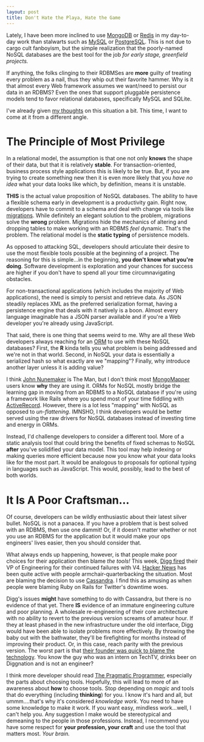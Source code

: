 ```yaml
---
layout: post
title: Don't Hate the Playa, Hate the Game
---
```


Lately, I have been more inclined to use [MongoDB](http://www.mongodb.org/) or [Redis](http://redis.io/) in my day-to-day work than stalwarts such as [MySQL](http://www.mysql.com/) or [PostgreSQL](http://www.postgresql.org/). This is not due to cargo cult fanboyism, but the simple realization that the poorly-named NoSQL databases are the best tool for the job *for early stage, greenfield projects.*

If anything, the folks clinging to their RDBMSes are **more** guilty of treating every problem as a nail, thus they whip out their favorite hammer. Why is it that almost every Web framework assumes we want/need to persist our data in an RDBMS? Even the ones that support pluggable persistence models tend to favor relational databases, specifically MySQL and SQLite. 

I've already given [my thoughts](http://working-code.com/2010/05/18/lamp-is-dead-long-live-dylan.html) on this situation a bit. This time, I want to come at it from a different angle.

The Principle of Most Privilege
===============================

In a relational model, the assumption is that one not only **knows** the shape of their data, but that it is relatively **stable**. For transaction-oriented, business process style applications this is likely to be true. But, if you are trying to create something new then it is even more likely that you *have no idea* what your data looks like which, by definition, means it is unstable.

**THIS** is the actual value proposition of NoSQL databases. The ability to have a flexible schema early in development is a productivity gain. Right now, developers have to commit to a schema and deal with change via tools like [migrations](http://guides.rubyonrails.org/migrations.html). While definitely an elegant solution to the problem, migrations solve the **wrong** problem. Migrations hide the mechanics of altering and dropping tables to make working with an RDBMS *feel* dynamic. That's the problem. The relational model is the **static typing** of persistence models.

As opposed to attacking SQL, developers should articulate their desire to use the most flexible tools possible at the beginning of a project. The reasoning for this is simple...in the beginning, **you don't know what you're doing**. Software development is exploration and your chances for success are higher if you don't have to spend all your time circumnavigating obstacles.

For non-transactional applications (which includes the majority of Web applications), the need is simply to persist and retrieve data. As JSON steadily replaces XML as the preferred serialization format, having a persistence engine that deals with it natively is a boon. Almost every language imaginable has a JSON parser available and if you're a Web developer you're already using JavaScript.

That said, there is one thing that seems weird to me. Why are all these Web developers always reaching for an [ORM](http://en.wikipedia.org/wiki/Object-relational_mapping) to use with these NoSQL databases? First, the **R** kinda tells you what problem is being addressed and we're not in that world. Second, in NoSQL your data is essentially a serialized hash so what exactly are we "mapping"? Finally, why introduce another layer unless it is adding value? 

I think [John Nunemaker](http://twitter.com/jnunemaker) is The Man, but I don't think most [MongoMapper](http://mongomapper.com/) users know **why** they are using it. ORMs for NoSQL mostly bridge the learning gap in moving from an RDBMS to a NoSQL database if you're using a framework like Rails where you spend most of your time fiddling with [ActiveRecord](http://ar.rubyonrails.org/). However, there is a lot less "mapping" with NoSQL as opposed to *un-flattening*. IMNSHO, I think developers would be better served using the raw drivers for NoSQL databases instead of investing time and energy in ORMs.

Instead, I'd challenge developers to consider a different tool. More of a static analysis tool that could bring the benefits of fixed schemas to NoSQL **after** you've solidified your data model. This tool may help indexing or making queries more efficient because now you know what your data looks like for the most part. It would be analogous to proposals for optional typing in languages such as JavaScript. This would, possibly, lead to the best of both worlds.

It Is A Poor Craftsman...
=========================

Of course, developers can be wildly enthusiastic about their latest silver bullet. NoSQL is not a panacea. If you have a problem that is best solved with an RDBMS, then use one dammit! Or, if it doesn't matter whether or not you use an RDBMS for the application but it would make your ops engineers' lives easier, then you should consider that.

What always ends up happening, however, is that people make poor choices for their application then blame *the tools!* This week, [Digg fired](http://techcrunch.com/2010/09/07/digg-struggles-vp-engineering-door/) their VP of Engineering for their continued failures with V4. [Hacker News](http://news.ycombinator.com/item?id=1669645) has been quite active with people armchair-quarterbacking the situation. Most are blaming the decision to use [Cassandra](http://cassandra.apache.org/). I find this as amusing as when people were blaming Ruby on Rails for Twitter's downtime woes.

Digg's issues **might** have something to do with Cassandra, but there is no evidence of that yet. There **IS** evidence of an immature engineering culture and poor planning. A wholesale re-engineering of their core architecture with no ability to revert to the previous version screams of amateur hour. If they at least phased in the new infrastructure under the old interface, Digg would have been able to isolate problems more effectively. By throwing the baby out with the bathwater, they'll be firefighting for months instead of improving their product. Or, in this case, reach parity with the previous version. The worst part is that [their founder was quick to blame the technology](http://techcrunch.com/2010/09/07/kevin-rose-responds-to-digg-criticism-on-diggnation-mostly-tells-users-to-chill/). You know the guy who was an intern on TechTV, drinks beer on Diggnation and is not an engineer? 

I think more developer should read [The Pragmatic Programmer](http://pragprog.com/titles/tpp/the-pragmatic-programmer), especially the parts about choosing tools. Hopefully, this will lead to more of an awareness about **how** to choose tools. Stop depending on *magic* and tools that do everything (including **thinking**) for you. I know it's hard and all, but ummm....that's why it's considered *knowledge work*. You need to have some knowledge to make it work. If you want easy, mindless work...well, I can't help you. Any suggestion I make would be stereotypical and demeaning to the people in those professions. Instead, I recommend you have some respect for **your  profession, your craft** and use the tool that matters most. *Your brain.*